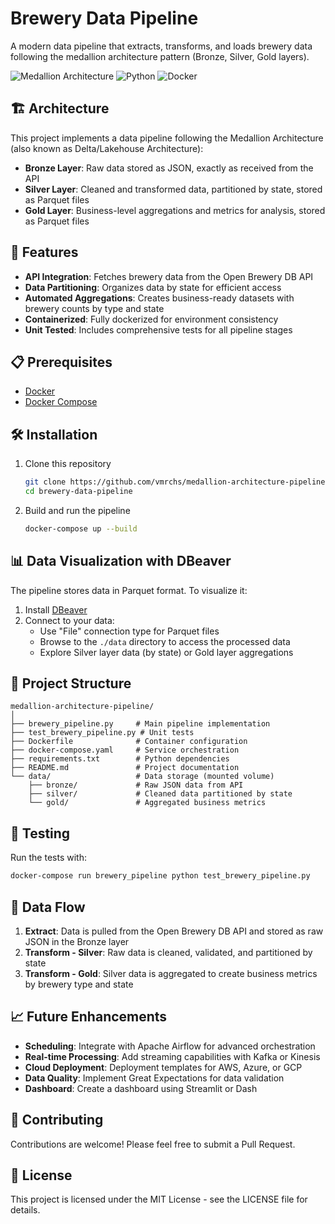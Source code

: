 # Brewery Data Pipeline

A modern data pipeline that extracts, transforms, and loads brewery data following the medallion architecture pattern (Bronze, Silver, Gold layers).

![Medallion Architecture](https://img.shields.io/badge/Architecture-Medallion-blue)
![Python](https://img.shields.io/badge/Python-3.9-green)
![Docker](https://img.shields.io/badge/Docker-Ready-blue)

## 🏗️ Architecture

This project implements a data pipeline following the Medallion Architecture (also known as Delta/Lakehouse Architecture):

- **Bronze Layer**: Raw data stored as JSON, exactly as received from the API
- **Silver Layer**: Cleaned and transformed data, partitioned by state, stored as Parquet files
- **Gold Layer**: Business-level aggregations and metrics for analysis, stored as Parquet files

## 🚀 Features

- **API Integration**: Fetches brewery data from the Open Brewery DB API
- **Data Partitioning**: Organizes data by state for efficient access
- **Automated Aggregations**: Creates business-ready datasets with brewery counts by type and state
- **Containerized**: Fully dockerized for environment consistency
- **Unit Tested**: Includes comprehensive tests for all pipeline stages

## 📋 Prerequisites

- [Docker](https://www.docker.com/get-started)
- [Docker Compose](https://docs.docker.com/compose/install/)

## 🛠️ Installation

1. Clone this repository

   ```bash
   git clone https://github.com/vmrchs/medallion-architecture-pipeline.git
   cd brewery-data-pipeline
   ```

2. Build and run the pipeline
   ```bash
   docker-compose up --build
   ```

## 📊 Data Visualization with DBeaver

The pipeline stores data in Parquet format. To visualize it:

1. Install [DBeaver](https://dbeaver.io/download/)
2. Connect to your data:
   - Use "File" connection type for Parquet files
   - Browse to the `./data` directory to access the processed data
   - Explore Silver layer data (by state) or Gold layer aggregations

## 📁 Project Structure

```
medallion-architecture-pipeline/
│
├── brewery_pipeline.py     # Main pipeline implementation
├── test_brewery_pipeline.py # Unit tests
├── Dockerfile              # Container configuration
├── docker-compose.yaml     # Service orchestration
├── requirements.txt        # Python dependencies
├── README.md               # Project documentation
└── data/                   # Data storage (mounted volume)
    ├── bronze/             # Raw JSON data from API
    ├── silver/             # Cleaned data partitioned by state
    └── gold/               # Aggregated business metrics
```

## 🧪 Testing

Run the tests with:

```bash
docker-compose run brewery_pipeline python test_brewery_pipeline.py
```

## 🔄 Data Flow

1. **Extract**: Data is pulled from the Open Brewery DB API and stored as raw JSON in the Bronze layer
2. **Transform - Silver**: Raw data is cleaned, validated, and partitioned by state
3. **Transform - Gold**: Silver data is aggregated to create business metrics by brewery type and state

## 📈 Future Enhancements

- **Scheduling**: Integrate with Apache Airflow for advanced orchestration
- **Real-time Processing**: Add streaming capabilities with Kafka or Kinesis
- **Cloud Deployment**: Deployment templates for AWS, Azure, or GCP
- **Data Quality**: Implement Great Expectations for data validation
- **Dashboard**: Create a dashboard using Streamlit or Dash

## 🤝 Contributing

Contributions are welcome! Please feel free to submit a Pull Request.

## 📄 License

This project is licensed under the MIT License - see the LICENSE file for details.
